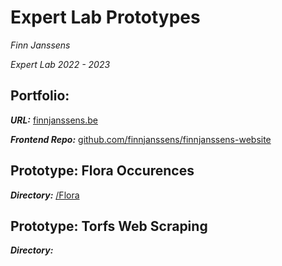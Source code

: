 # Expert Lab Prototypes

_Finn Janssens_

_Expert Lab 2022 - 2023_

## Portfolio:

**_URL:_** [finnjanssens.be](https://finnjanssens.be)

**_Frontend Repo:_** [github.com/finnjanssens/finnjanssens-website](https://github.com/finnjanssens/finnjanssens-website)

## Prototype: Flora Occurences

**_Directory:_** [/Flora](https://github.com/EHB-MCT/expert-lab-prototypes-FinnJanssensEHB/tree/main/Flora)

## Prototype: Torfs Web Scraping

**_Directory:_**
